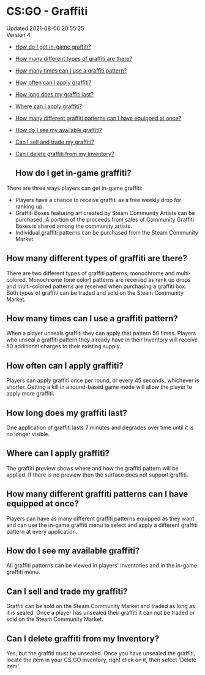 # CS:GO - Graffiti
Updated 2021-08-06 20:55:25  
Version 4  

* [How do I get in-game graffiti?](#howgraffiti)
* [How many different types of graffiti are there?](#graffititypes)
* [How many times can I use a graffiti pattern?](#graffitiuses)
* [How often can I apply graffiti?](#graffittitime)
* [How long does my graffiti last?](#graffitilength)
* [Where can I apply graffiti?](#graffitizone)
* [How many different graffiti patterns can I have equipped at once?](#graffitinumber)
* [How do I see my available graffiti?](#graffiticheck)
* [Can I sell and trade my graffiti?](#graffitimarket)
* [Can I delete graffiti from my Inventory?](#graffitidelete)
  
  ## How do I get in-game graffiti?
There are three ways players can get in-game graffiti:  
*  Players have a chance to receive graffiti as a free weekly drop for ranking up.
*  Graffiti Boxes featuring art created by Steam Community Artists can be purchased. A portion of the proceeds from sales of Community Graffiti Boxes is shared among the community artists.
*  Individual graffiti patterns can be purchased from the Steam Community Market.
    
  ## How many different types of graffiti are there?
There are two different types of graffiti patterns; monochrome and multi-colored. Monochrome (one color) patterns are received as rank up drops and multi-colored patterns are received when purchasing a graffiti box. Both types of graffiti can be traded and sold on the Steam Community Market.    
  ## How many times can I use a graffiti pattern?
When a player unseals graffiti they can apply that pattern 50 times. Players who unseal a graffiti pattern they already have in their Inventory will receive 50 additional charges to their existing supply.    
  ## How often can I apply graffiti?
Players can apply graffiti once per round, or every 45 seconds, whichever is shorter. Getting a kill in a round-based game mode will allow the player to apply more graffiti.    
  ## How long does my graffiti last?
One application of graffiti lasts 7 minutes and degrades over time until it is no longer visible.    
  ## Where can I apply graffiti?
The graffiti preview shows where and how the graffiti pattern will be applied. If there is no preview then the surface does not support graffiti.    
  ## How many different graffiti patterns can I have equipped at once?
Players can have as many different graffiti patterns equipped as they want and can use the in-game graffiti menu to select and apply a different graffiti pattern at every application.    
  ## How do I see my available graffiti?
All graffiti patterns can be viewed in players' inventories and in the in-game graffiti menu.    
  ## Can I sell and trade my graffiti?
Graffiti can be sold on the Steam Community Market and traded as long as it is sealed. Once a player has unsealed their graffiti it can not be traded or sold on the Steam Community Market.    
  ## Can I delete graffiti from my Inventory?
Yes, but the graffiti must be unsealed. Once you have unsealed the graffiti, locate the item in your CS:GO inventory, right click on it, then select 'Delete Item'.